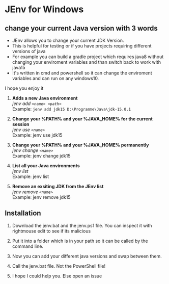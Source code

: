 
# JEnv for Windows
## change your current Java version with 3 words

 - JEnv allows you to change your current JDK Version.
 - This is helpful for testing or if you have projects requiring
   different versions of java
 - For example you can build a gradle project
   which requires java8 without changing your enviroment variables and
   than switch back to work with java15
 - It's written in cmd and powershell so it can change the enviroment variables and can run on any windows10.

I hope you enjoy it

1) **Adds a new Java  environment**  
*jenv add `<name> <path>`*  
Example: `jenv add jdk15 D:\Programme\Java\jdk-15.0.1`
 
2) **Change your %PATH% and your %JAVA_HOME% for the current session**  
 *jenv use `<name>`*  
 Example: jenv use jdk15
 
3) **Change your %PATH% and your %JAVA_HOME% permanently**  
 *jenv change `<name>`*  
 Example: jenv change jdk15
 
4) **List all your Java environments**  
 *jenv list*  
 Example: jenv list

 5) **Remove an exsiting JDK from the JEnv list**  
 *jenv remove `<name>`*  
 Example: jenv remove jdk15

## Installation

 1. Download the jenv.bat and the jenv.ps1 file. You can inspect it with rightmouse edit to see if its malicious
 
 2. Put it into a folder which is in your path so it can be called by the command line.
 
 3. Now you can add your different java versions and swap between them.

 4. Call the jenv.bat file. Not the PowerShell file!
 
 4. I hope I could help you. Else open an issue

